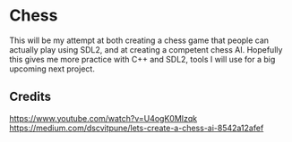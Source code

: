# Chess
This will be my attempt at both creating a chess game that people can actually play using SDL2, and at creating a competent chess AI. Hopefully this gives me more practice with C++ and SDL2, tools I will use for a big upcoming next project.

## Credits
https://www.youtube.com/watch?v=U4ogK0MIzqk
https://medium.com/dscvitpune/lets-create-a-chess-ai-8542a12afef
